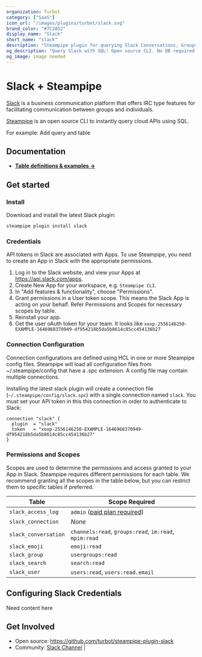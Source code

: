```yaml
---
organization: Turbot
category: ["SaaS"]
icon_url: "/images/plugins/turbot/slack.svg"
brand_color: "#7C2852"
display_name: "Slack"
short_name: "slack"
description: "Steampipe plugin for querying Slack Conversations, Groups, Users, and other resources."
og_description: "Query Slack with SQL! Open source CLI. No DB required." 
og_image: image needed
---
```


# Slack + Steampipe

[Slack](https://slack.com/) is a business communication platform that offers IRC type features for facilitating communication between groups and individuals.  

[Steampipe](https://steampipe.io) is an open source CLI to instantly query cloud APIs using SQL.

For example:
Add query and table

## Documentation

- **[Table definitions & examples →](https://hub.steampipe.io/plugins/turbot/slack/tables)**

## Get started

### Install

Download and install the latest Slack plugin:

```bash
steampipe plugin install slack
```

### Credentials

API tokens in Slack are associated with Apps. To use Steampipe, you need to create an App in Slack with the appropriate permissions.

1. Log in to the Slack website, and view your Apps at https://api.slack.com/apps.
2. Create New App for your workspace, e.g. `Steampipe CLI`.
3. In "Add features & functionality", choose "Permissions".
4. Grant permissions in a User token scope. This means the Slack App is acting on your behalf. Refer Permissions and Scopes for necessary scopes by table.
5. Reinstall your app.
6. Get the user oAuth token for your team. It looks like `xoxp-2556146250-EXAMPLE-1646968370949-df954218b5da5b8614c85cc454136b27`

### Connection Configuration

Connection configurations are defined using HCL in one or more Steampipe config files. Steampipe will load all configuration files from ~/.steampipe/config that have a .spc extension. A config file may contain multiple connections.

Installing the latest slack plugin will create a connection file (`~/.steampipe/config/slack.spc`) with a single connection named `slack`. You must set your API token in this this connection in order to authenticate to Slack:

  ```hcl
  connection "slack" {
    plugin  = "slack"
    token   = "xoxp-2556146250-EXAMPLE-1646968370949-df954218b5da5b8614c85cc454136b27"
  }
  ```

### Permissions and Scopes

Scopes are used to determine the permissions and access granted to your App in Slack.
Steampipe requires different permissions for each table. We recommend granting all
the scopes in the table below, but you can restrict them to specific tables if
preferred.

| Table                | Scope Required                                                                                                   |
| -------------------- | ---------------------------------------------------------------------------------------------------------------- |
| `slack_access_log`   | `admin` ([paid plan required](https://slack.com/help/articles/360002084807-View-Access-Logs-for-your-workspace)) |
| `slack_connection`   | _None_                                                                                                           |
| `slack_conversation` | `channels:read`, `groups:read`, `im:read`, `mpim:read`                                                           |
| `slack_emoji`        | `emoji:read`                                                                                                     |
| `slack_group`        | `usergroups:read`                                                                                                |
| `slack_search`       | `search:read`                                                                                                    |
| `slack_user`         | `users:read`, `users:read.email`               


## Configuring Slack Credentials

Need content here
 
## Get Involved

* Open source: https://github.com/turbot/steampipe-plugin-slack
* Community: [Slack Channel](https://join.slack.com/t/steampipe/shared_invite/zt-oij778tv-lYyRTWOTMQYBVAbtPSWs3g) |
